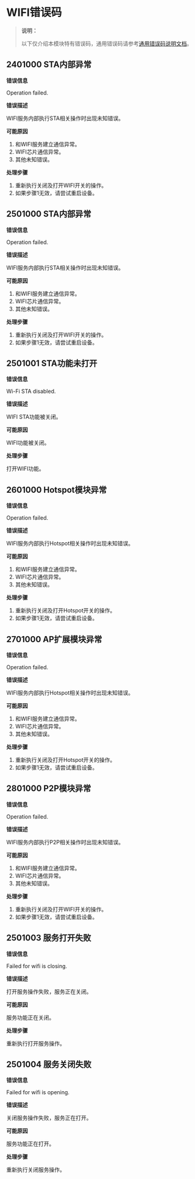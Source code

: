 # WIFI错误码

> **说明：**
>
> 以下仅介绍本模块特有错误码，通用错误码请参考[通用错误码说明文档](../errorcode-universal.md)。

## 2401000 STA内部异常

**错误信息**

Operation failed.

**错误描述**

WIFI服务内部执行STA相关操作时出现未知错误。

**可能原因**

1. 和WIFI服务建立通信异常。
2. WIFI芯片通信异常。
3. 其他未知错误。

**处理步骤**

1. 重新执行关闭及打开WIFI开关的操作。
2. 如果步骤1无效，请尝试重启设备。

## 2501000 STA内部异常

**错误信息**

Operation failed.

**错误描述**

WIFI服务内部执行STA相关操作时出现未知错误。

**可能原因**

1. 和WIFI服务建立通信异常。
2. WIFI芯片通信异常。
3. 其他未知错误。

**处理步骤**

1. 重新执行关闭及打开WIFI开关的操作。
2. 如果步骤1无效，请尝试重启设备。

## 2501001 STA功能未打开

**错误信息**

Wi-Fi STA disabled.

**错误描述**

WIFI STA功能被关闭。

**可能原因**

WIFI功能被关闭。

**处理步骤**

打开WIFI功能。

## 2601000 Hotspot模块异常

**错误信息**

Operation failed.

**错误描述**

WIFI服务内部执行Hotspot相关操作时出现未知错误。

**可能原因**

1. 和WIFI服务建立通信异常。
2. WIFI芯片通信异常。
3. 其他未知错误。

**处理步骤**

1. 重新执行关闭及打开Hotspot开关的操作。
2. 如果步骤1无效，请尝试重启设备。

## 2701000 AP扩展模块异常

**错误信息**

Operation failed.

**错误描述**

WIFI服务内部执行Hotspot相关操作时出现未知错误。

**可能原因**

1. 和WIFI服务建立通信异常。
2. WIFI芯片通信异常。
3. 其他未知错误。

**处理步骤**

1. 重新执行关闭及打开Hotspot开关的操作。
2. 如果步骤1无效，请尝试重启设备。

## 2801000 P2P模块异常

**错误信息**

Operation failed.

**错误描述**

WIFI服务内部执行P2P相关操作时出现未知错误。

**可能原因**

1. 和WIFI服务建立通信异常。
2. WIFI芯片通信异常。
3. 其他未知错误。

**处理步骤**

1. 重新执行关闭及打开WIFI开关的操作。
2. 如果步骤1无效，请尝试重启设备。

## 2501003 服务打开失败

**错误信息**

 Failed for wifi is closing.

**错误描述**

打开服务操作失败，服务正在关闭。

**可能原因**

服务功能正在关闭。

**处理步骤**

重新执行打开服务操作。

## 2501004 服务关闭失败

**错误信息**

 Failed for wifi is opening.

**错误描述**

关闭服务操作失败，服务正在打开。

**可能原因**

服务功能正在打开。

**处理步骤**

重新执行关闭服务操作。
